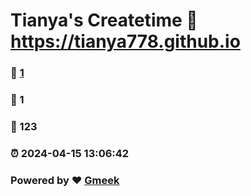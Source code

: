 # Tianya's Createtime :link: https://tianya778.github.io 
### :page_facing_up: [1](https://tianya778.github.io/tag.html) 
### :speech_balloon: 1 
### :hibiscus: 123 
### :alarm_clock: 2024-04-15 13:06:42 
### Powered by :heart: [Gmeek](https://github.com/Meekdai/Gmeek)
